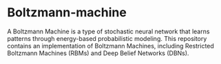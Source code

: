 # Boltzmann-machine
A Boltzmann Machine is a type of stochastic neural network that learns patterns through energy-based probabilistic modeling. This repository contains an implementation of Boltzmann Machines, including Restricted Boltzmann Machines (RBMs) and Deep Belief Networks (DBNs).
